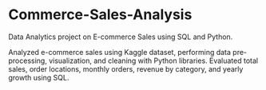 # Commerce-Sales-Analysis
Data Analytics project on E-commerce Sales using SQL and Python.

Analyzed e-commerce sales using Kaggle dataset, 
performing data pre-processing, visualization, and cleaning with Python libraries. 
Evaluated total sales, order locations, monthly orders, revenue by category, and 
yearly growth using SQL.
